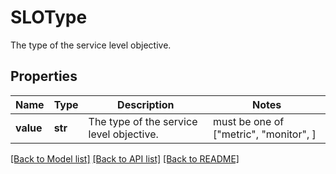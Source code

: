# SLOType

The type of the service level objective.
## Properties
Name | Type | Description | Notes
------------ | ------------- | ------------- | -------------
**value** | **str** | The type of the service level objective. |  must be one of ["metric", "monitor", ]

[[Back to Model list]](README.md#documentation-for-models) [[Back to API list]](README.md#documentation-for-api-endpoints) [[Back to README]](README.md)


